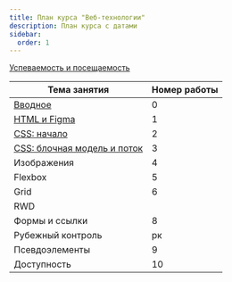 ```yaml
---
title: План курса "Веб-технологии"
description: План курса с датами
sidebar:
  order: 1
---
```


[Успеваемость и посещаемость](https://drive.google.com/drive/folders/1SW49nK9hJa5PCEmks49AFEFjQ1ULLgld?usp=sharing)

| Тема занятия                                              | Номер работы |
| --------------------------------------------------------- | ------------ |
| [Вводное](/2024/веб-технологии/intro/)                    | 0            |
| [HTML и Figma](/2024/веб-технологии/lab1/)                | 1            |
| [CSS: начало](/2024/веб-технологии/lab2/)                 | 2            |
| [CSS: блочная модель и поток](/2024/веб-технологии/lab3/) | 3            |
| Изображения                                               | 4            |
| Flexbox                                                   | 5            |
| Grid                                                      | 6            |
| RWD                                                       |              |
| Формы и ссылки                                            | 8            |
| Рубежный контроль                                         | рк           |
| Псевдоэлементы                                            | 9            |
| Доступность                                               | 10           |
